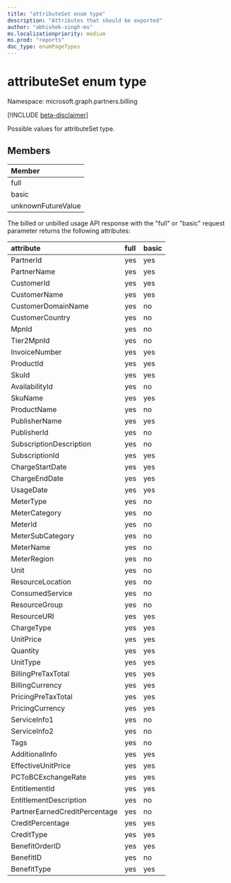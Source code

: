 ```yaml
---
title: "attributeSet enum type"
description: "Attributes that should be exported"
author: "abhishek-singh-ms"
ms.localizationpriority: medium
ms.prod: "reports"
doc_type: enumPageTypes
---
```


# attributeSet enum type

Namespace: microsoft.graph.partners.billing

[!INCLUDE [beta-disclaimer](../../includes/beta-disclaimer.md)]

Possible values for attributeSet type.

## Members

|Member|
|:---|
|full|
|basic|
|unknownFutureValue|

The billed or unbilled usage API response with the "full" or "basic" request parameter returns the following attributes:

|attribute|full|basic|
|:---|:---|:---|
|PartnerId|yes|yes|
|PartnerName|yes|yes|
|CustomerId|yes|yes|
|CustomerName|yes|yes|
|CustomerDomainName|yes|no|
|CustomerCountry|yes|no|
|MpnId|yes|no|
|Tier2MpnId|yes|no|
|InvoiceNumber|yes|yes|
|ProductId|yes|yes|
|SkuId|yes|yes|
|AvailabilityId|yes|no|
|SkuName|yes|yes|
|ProductName|yes|no|
|PublisherName|yes|yes|
|PublisherId|yes|no|
|SubscriptionDescription|yes|no|
|SubscriptionId|yes|yes|
|ChargeStartDate|yes|yes|
|ChargeEndDate|yes|yes|
|UsageDate|yes|yes|
|MeterType|yes|no|
|MeterCategory|yes|no|
|MeterId|yes|no|
|MeterSubCategory|yes|no|
|MeterName|yes|no|
|MeterRegion|yes|no|
|Unit|yes|no|
|ResourceLocation|yes|no|
|ConsumedService|yes|no|
|ResourceGroup|yes|no|
|ResourceURI|yes|yes|
|ChargeType|yes|yes|
|UnitPrice|yes|yes|
|Quantity|yes|yes|
|UnitType|yes|yes|
|BillingPreTaxTotal|yes|yes|
|BillingCurrency|yes|yes|
|PricingPreTaxTotal|yes|yes|
|PricingCurrency|yes|yes|
|ServiceInfo1|yes|no|
|ServiceInfo2|yes|no|
|Tags|yes|no|
|AdditionalInfo|yes|yes|
|EffectiveUnitPrice|yes|yes|
|PCToBCExchangeRate|yes|yes|
|EntitlementId|yes|yes|
|EntitlementDescription|yes|no|
|PartnerEarnedCreditPercentage|yes|no|
|CreditPercentage|yes|yes|
|CreditType|yes|yes|
|BenefitOrderID|yes|yes|
|BenefitID|yes|no|
|BenefitType|yes|yes|
